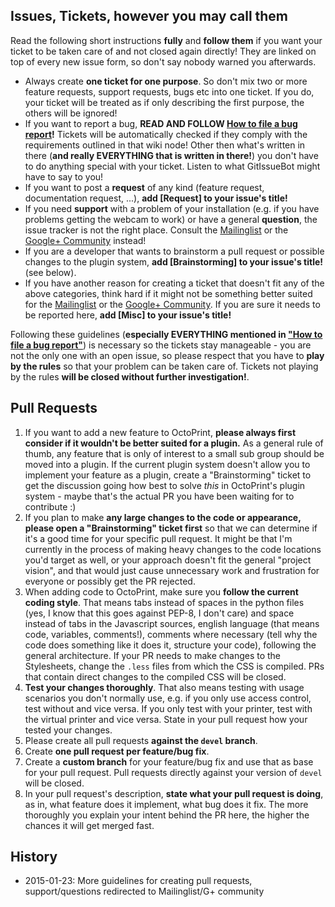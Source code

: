 Issues, Tickets, however you may call them
------------------------------------------

Read the following short instructions **fully** and **follow them** if you want your ticket to be taken care of and not closed again directly! They are linked on top of every new issue form, so don't say nobody warned you afterwards.

- Always create **one ticket for one purpose**. So don't mix two or more feature requests, support requests, bugs etc into one ticket. If you do, your ticket will be treated as if only describing the first purpose, the others will be ignored!
- If you want to report a bug, **READ AND FOLLOW [How to file a bug report](https://github.com/foosel/OctoPrint/wiki/How-to-file-a-bug-report)!** Tickets will be automatically checked if they comply with the requirements outlined in that wiki node! Other then what's written in there (**and really EVERYTHING that is written in there!**) you don't have to do anything special with your ticket. Listen to what GitIssueBot might have to say to you!
- If you want to post a **request** of any kind (feature request, documentation request, ...), **add [Request] to your issue's title!**
- If you need **support** with a problem of your installation (e.g. if you have problems getting the webcam to work) or have a general **question**, the issue tracker is not the right place. Consult the [Mailinglist](https://groups.google.com/group/octoprint) or the [Google+ Community](https://plus.google.com/communities/102771308349328485741) instead!
- If you are a developer that wants to brainstorm a pull request or possible changes to the plugin system, **add [Brainstorming] to your issue's title!** (see below).
- If you have another reason for creating a ticket that doesn't fit any of the above categories, think hard if it might not be something better suited for the [Mailinglist](https://groups.google.com/group/octoprint) or the [Google+ Community](https://plus.google.com/communities/102771308349328485741). If you are sure it needs to be reported here, **add [Misc] to your issue's title!**

Following these guidelines (**especially EVERYTHING mentioned in ["How to file a bug report"](https://github.com/foosel/OctoPrint/wiki/How-to-file-a-bug-report)**) is necessary so the tickets stay manageable - you are not the only one with an open issue, so please respect that you have to **play by the rules** so that your problem can be taken care of. Tickets not playing by the rules **will be closed without further investigation!**.

Pull Requests
-------------

1. If you want to add a new feature to OctoPrint, **please always first consider if it wouldn't be better suited for a
   plugin.** As a general rule of thumb, any feature that is only of interest to a small sub group should be moved into a
   plugin. If the current plugin system doesn't allow you to implement your feature as a plugin, create a "Brainstorming"
   ticket to get the discussion going how best to solve *this* in OctoPrint's plugin system - maybe that's the actual PR
   you have been waiting for to contribute :)
2. If you plan to make **any large changes to the code or appearance, please open a "Brainstorming" ticket first** so that 
   we can determine if it's a good time for your specific pull request. It might be that I'm currently in the process of
   making heavy changes to the code locations you'd target as well, or your approach doesn't fit the general "project 
   vision", and that would just cause unnecessary work and frustration for everyone or possibly get the PR rejected.
3. When adding code to OctoPrint, make sure you **follow the current coding style**. That means tabs instead of spaces in the
   python files (yes, I know that this goes against PEP-8, I don't care) and space instead of tabs in the Javascript sources,
   english language (that means code, variables, comments!), comments where necessary (tell why the code does something like
   it does it, structure your code), following the general architecture. If your PR needs to make changes to the Stylesheets,
   change the ``.less`` files from which the CSS is compiled. PRs that contain direct changes to the compiled 
   CSS will be closed. 
4. **Test your changes thoroughly**. That also means testing with usage scenarios you don't normally use, e.g. if you only 
   use access control, test without and vice versa. If you only test with your printer, test with the virtual printer and
   vice versa. State in your pull request how your tested your changes.
5. Please create all pull requests **against the `devel` branch**.
6. Create **one pull request per feature/bug fix**.
7. Create a **custom branch** for your feature/bug fix and use that as base for your pull request. Pull requests directly
   against your version of `devel` will be closed.
7. In your pull request's description, **state what your pull request is doing**, as in, what feature does it implement, what
   bug does it fix. The more thoroughly you explain your intent behind the PR here, the higher the chances it will get merged
   fast.

History
-------

  * 2015-01-23: More guidelines for creating pull requests, support/questions redirected to Mailinglist/G+ community
